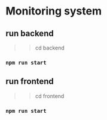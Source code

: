 # Monitoring system

## run backend 
>> cd backend

### `npm run start`

## run frontend
>> cd frontend

### `npm run start`

